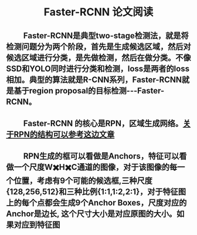 <!-- update 论文笔记  faster-rcnn-->
# <div align=center> Faster-RCNN 论文阅读 </div>
## &emsp;&emsp; Faster-RCNN是典型two-stage检测法，就是将检测问题分为两个阶段，首先是生成候选区域，然后对候选区域进行分类，是先做检测，然后在做分类。不像SSD和YOLO同时进行分类和检测，loss是两者的loss相加。典型的算法就是R-CNN系列，Faster-RCNN就是基于region proposal的目标检测---Faster-RCNN。

## &emsp;&emsp; Faster-RCNN 的核心是RPN，区域生成网络。[关于RPN的结构可以参考这边文章](https://www.cnblogs.com/wangyong/p/8513563.html)

## &emsp;&emsp; RPN生成的框可以看做是Anchors，特征可以看做一个尺度W✖️H✖️C通道的图像，对于该图像的每一个位置，考虑有9个可能的候选框,三种尺度{128,256,512}和三种比例{1:1,1:2,2:1}，对于特征图上的每个点都会生成9个Anchor Boxes，尺度对应的Anchor是边长, 这个尺寸大小是对应原图的大小。如果对应到特征图
